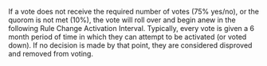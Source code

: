 If a vote does not receive the required number of votes (75% yes/no), or the quorom is not met (10%), the vote will roll over and begin anew in the following Rule Change Activation Interval.  Typically, every vote is given a 6 month period of time in which they can attempt to be activated (or voted down).  If no decision is made by that point, they are considered disproved and removed from voting.